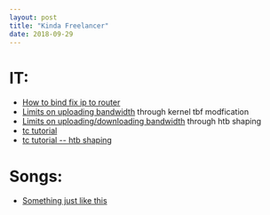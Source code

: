 ```yaml
---
layout: post
title: "Kinda Freelancer"
date: 2018-09-29
---
```

# IT:
- [How to bind fix ip to router](http://oilcut123.pixnet.net/blog/post/57434452-%E7%84%A1%E7%B7%9A%E7%B6%B2%E8%B7%AF%E5%88%86%E4%BA%AB%E5%99%A8-edimax-br-6428ns-%E5%9B%BA%E5%AE%9Aip-%E8%A8%AD%E5%AE%9A%E6%95%99%E5%AD%B8)
- [Limits on uploading bandwidth](https://stackoverflow.com/a/40429099/9326078) through kernel tbf modfication
- [Limits on uploading/downloading bandwidth](https://www.iplocation.net/traffic-control) through htb shaping
- [tc tutorial](https://slideplayer.com/slide/10558984/)
- [tc tutorial -- htb shaping](https://www.youtube.com/watch?v=U-4qgE6HgP8)

# Songs:
- [Something just like this](https://www.youtube.com/watch?v=FM7MFYoylVs)
